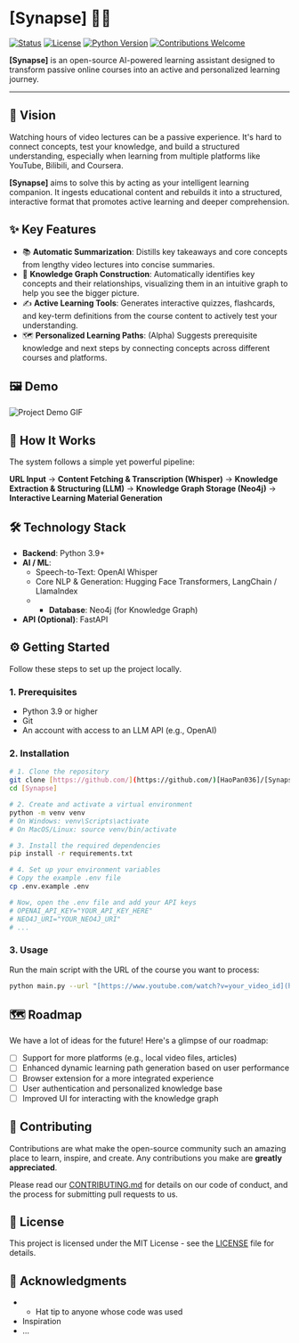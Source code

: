 # [Synapse] 🧠✨

[![Status](https://img.shields.io/badge/status-in_development-green.svg)](https://github.com/[HaoPan036]/[Synapse])
[![License](https://img.shields.io/badge/license-MIT-blue.svg)](LICENSE)
[![Python Version](https://img.shields.io/badge/python-3.9%2B-blue.svg)](https://www.python.org/)
[![Contributions Welcome](https://img.shields.io/badge/contributions-welcome-brightgreen.svg?style=flat)](CONTRIBUTING.md)

**[Synapse]** is an open-source AI-powered learning assistant designed to transform passive online courses into an active and personalized learning journey.

---

## 🚀 Vision

Watching hours of video lectures can be a passive experience. It's hard to connect concepts, test your knowledge, and build a structured understanding, especially when learning from multiple platforms like YouTube, Bilibili, and Coursera.

**[Synapse]** aims to solve this by acting as your intelligent learning companion. It ingests educational content and rebuilds it into a structured, interactive format that promotes active learning and deeper comprehension.

## ✨ Key Features

* 📚 **Automatic Summarization**: Distills key takeaways and core concepts from lengthy video lectures into concise summaries.
* 🔗 **Knowledge Graph Construction**: Automatically identifies key concepts and their relationships, visualizing them in an intuitive graph to help you see the bigger picture.
* ✍️ **Active Learning Tools**: Generates interactive quizzes, flashcards, and key-term definitions from the course content to actively test your understanding.
* 🗺️ **Personalized Learning Paths**: (Alpha) Suggests prerequisite knowledge and next steps by connecting concepts across different courses and platforms.

## 🖼️ Demo

![Project Demo GIF](https://your-link-to-demo-image.com/demo.gif)

## 🔧 How It Works

The system follows a simple yet powerful pipeline:

**URL Input** → **Content Fetching & Transcription (Whisper)** → **Knowledge Extraction & Structuring (LLM)** → **Knowledge Graph Storage (Neo4j)** → **Interactive Learning Material Generation**

## 🛠️ Technology Stack

* **Backend**: Python 3.9+
* **AI / ML**:
    * Speech-to-Text: OpenAI Whisper
    * Core NLP & Generation: Hugging Face Transformers, LangChain / LlamaIndex
    * * **Database**: Neo4j (for Knowledge Graph)
* **API (Optional)**: FastAPI

## ⚙️ Getting Started

Follow these steps to set up the project locally.

### 1. Prerequisites

- Python 3.9 or higher
- Git
- An account with access to an LLM API (e.g., OpenAI)

### 2. Installation

```bash
# 1. Clone the repository
git clone [https://github.com/](https://github.com/)[HaoPan036]/[Synapse].git
cd [Synapse]

# 2. Create and activate a virtual environment
python -m venv venv
# On Windows: venv\Scripts\activate
# On MacOS/Linux: source venv/bin/activate

# 3. Install the required dependencies
pip install -r requirements.txt

# 4. Set up your environment variables
# Copy the example .env file
cp .env.example .env

# Now, open the .env file and add your API keys
# OPENAI_API_KEY="YOUR_API_KEY_HERE"
# NEO4J_URI="YOUR_NEO4J_URI"
# ...
````

### 3\. Usage

Run the main script with the URL of the course you want to process:

```bash
python main.py --url "[https://www.youtube.com/watch?v=your_video_id](https://www.youtube.com/watch?v=your_video_id)"
```

## 🗺️ Roadmap

We have a lot of ideas for the future\! Here's a glimpse of our roadmap:

  * [ ] Support for more platforms (e.g., local video files, articles)
  * [ ] Enhanced dynamic learning path generation based on user performance
  * [ ] Browser extension for a more integrated experience
  * [ ] User authentication and personalized knowledge base
  * [ ] Improved UI for interacting with the knowledge graph

## 🤝 Contributing

Contributions are what make the open-source community such an amazing place to learn, inspire, and create. Any contributions you make are **greatly appreciated**.

Please read our [CONTRIBUTING.md](https://www.google.com/search?q=CONTRIBUTING.md) for details on our code of conduct, and the process for submitting pull requests to us.

## 📜 License

This project is licensed under the MIT License - see the [LICENSE](https://www.google.com/search?q=LICENSE) file for details.

## 🙏 Acknowledgments

  *   * Hat tip to anyone whose code was used
  * Inspiration
  * ...

<!-- end list -->

```
```
